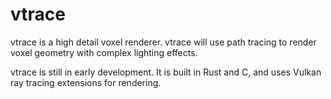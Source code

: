 # vtrace
vtrace is a high detail voxel renderer. vtrace will use path tracing to render voxel geometry with complex lighting effects.

vtrace is still in early development. It is built in Rust and C, and uses Vulkan ray tracing extensions for rendering.
